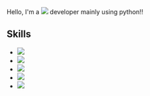 Hello, I'm a <img src="https://img.shields.io/badge/Backend-3DDC84?style=flat-square&logo=Backend&logoColor=white" size="10px"/> developer mainly using python!!

## Skills
* <img src="https://img.shields.io/badge/Flask-2C5BB4?style=flat-square&logo=Flask&logoColor=blue"/>
* <img src="https://img.shields.io/badge/React-33FFFF?style=flat-square&logo=React&logoColor=black"/>
* <img src="https://img.shields.io/badge/Java-006272?style=flat-square&logo=Java&logoColor=white"/>
* <img src="https://img.shields.io/badge/MySQL-F46D01?style=flat-square&logo=MySQL&logoColor=white"/>
* <img src="https://img.shields.io/badge/Azure-F46D01?style=flat-square&logo=Azure&logoColor=white"/>
